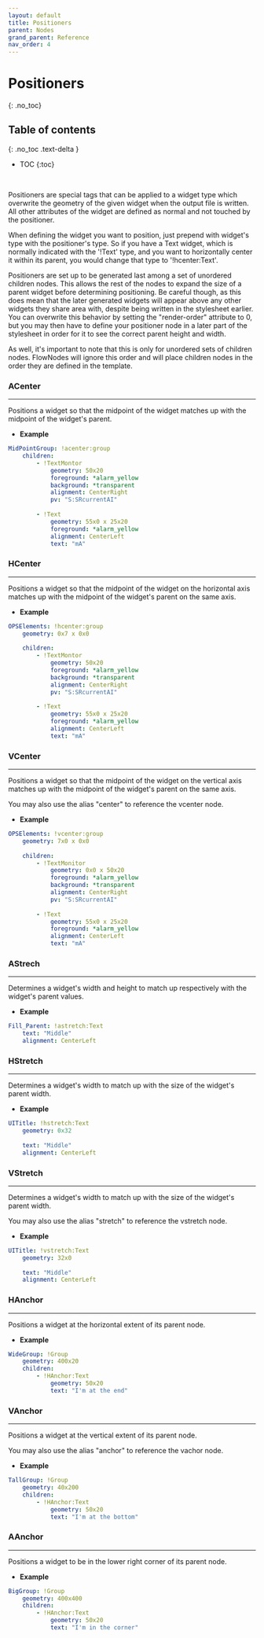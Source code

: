 ```yaml
---
layout: default
title: Positioners
parent: Nodes
grand_parent: Reference
nav_order: 4
---
```


# Positioners
{: .no_toc}

## Table of contents
{: .no_toc .text-delta }

- TOC
{:toc}


<br>

Positioners are special tags that can be applied to a widget type which overwrite the
geometry of the given widget when the output file is written. All other attributes of
the widget are defined as normal and not touched by the positioner.

When defining the widget you want to position, just prepend with widget's type with the
positioner's type. So if you have a Text widget, which is normally indicated with the '!Text'
type, and you want to horizontally center it within its parent, you would change that type
to '!hcenter:Text'.

Positioners are set up to be generated last among a set of unordered children nodes. This allows 
the rest of the nodes to expand the size of a parent widget before determining positioning. Be
careful though, as this does mean that the later generated widgets will appear above any other
widgets they share area with, despite being written in the stylesheet earlier. You can overwrite
this behavior by setting the "render-order" attribute to 0, but you may then have to define your
positioner node in a later part of the stylesheet in order for it to see the correct parent height
and width.

As well, it's important to note that this is only for unordered sets of children nodes. FlowNodes
will ignore this order and will place children nodes in the order they are defined in the template.


### ACenter

---

Positions a widget so that the midpoint of the widget matches up with the midpoint of the
widget's parent.

* **Example**

```yaml
MidPointGroup: !acenter:group    
    children:
        - !TextMontor
            geometry: 50x20
            foreground: *alarm_yellow
            background: *transparent
            alignment: CenterRight
            pv: "S:SRcurrentAI"
            
        - !Text
            geometry: 55x0 x 25x20
            foreground: *alarm_yellow
            alignment: CenterLeft
            text: "mA"
```



### HCenter

---

Positions a widget so that the midpoint of the widget on the horizontal axis matches up 
with the midpoint of the widget's parent on the same axis.

* **Example**

```yaml
OPSElements: !hcenter:group
    geometry: 0x7 x 0x0
    
    children:
        - !TextMontor
            geometry: 50x20
            foreground: *alarm_yellow
            background: *transparent
            alignment: CenterRight
            pv: "S:SRcurrentAI"
            
        - !Text
            geometry: 55x0 x 25x20
            foreground: *alarm_yellow
            alignment: CenterLeft
            text: "mA"
```


### VCenter

---

Positions a widget so that the midpoint of the widget on the vertical axis matches up 
with the midpoint of the widget's parent on the same axis.

You may also use the alias "center" to reference the vcenter node.


* **Example**

```yaml
OPSElements: !vcenter:group
    geometry: 7x0 x 0x0
    
    children:
        - !TextMonitor
            geometry: 0x0 x 50x20
            foreground: *alarm_yellow
            background: *transparent
            alignment: CenterRight
            pv: "S:SRcurrentAI"
            
        - !Text
            geometry: 55x0 x 25x20
            foreground: *alarm_yellow
            alignment: CenterLeft
            text: "mA"
```


### AStrech

---

Determines a widget's width and height to match up respectively with the widget's parent values.

* **Example**

```yaml
Fill_Parent: !astretch:Text            
    text: "Middle"
    alignment: CenterLeft
```



### HStretch

---

Determines a widget's width to match up with the size of the widget's parent width.


* **Example**

```yaml
UITitle: !hstretch:Text
    geometry: 0x32
            
    text: "Middle"
    alignment: CenterLeft
```



### VStretch

---

Determines a widget's width to match up with the size of the widget's parent width.

You may also use the alias "stretch" to reference the vstretch node.


* **Example**

```yaml
UITitle: !vstretch:Text
    geometry: 32x0
            
    text: "Middle"
    alignment: CenterLeft
```



### HAnchor

---

Positions a widget at the horizontal extent of its parent node.


* **Example**

```yaml
WideGroup: !Group
    geometry: 400x20
    children:
        - !HAnchor:Text
            geometry: 50x20
            text: "I'm at the end"
```



### VAnchor

---

Positions a widget at the vertical extent of its parent node.

You may also use the alias "anchor" to reference the vachor node.


* **Example**

```yaml
TallGroup: !Group
    geometry: 40x200
    children:
        - !HAnchor:Text
            geometry: 50x20
            text: "I'm at the bottom"
```


### AAnchor

---

Positions a widget to be in the lower right corner of its parent node.


* **Example**

```yaml
BigGroup: !Group
    geometry: 400x400
    children:
        - !HAnchor:Text
            geometry: 50x20
            text: "I'm in the corner"
```
